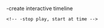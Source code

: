 <!-- -get countdown working on js -->
<!-- -target points in video, set variable accordingly -->
<!-- -date for countdown changes according to date of variable -->
-create interactive timeline
<!-- -get video to change position based on timeline click -->
    <!-- -stop play, start at time -->
<!-- -variable changes based on where on timeline user clicks -->
